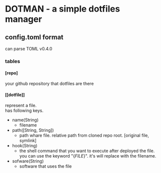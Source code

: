 # DOTMAN - a simple dotfiles manager
## config.toml format
can parse TOML v0.4.0
### tables
#### [repo]
your github repository that dotfiles are there
#### [[dotfile]]
represent a file.  
has following keys.
- name(String)
  - filename
- path([String, String])
  - path whare file. relative path from cloned repo root. [original file, symlink]
- hook(String)
  - the shell command that you want to execute after deployed the file. you can use the keyword "{_*_FILE_*_}". it's will replace with the filename.
- sofware(String)
  - software that uses the file
